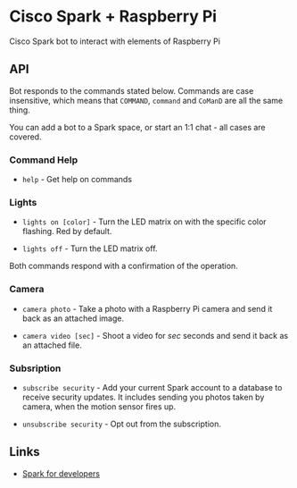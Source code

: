 # Cisco Spark + Raspberry Pi

Cisco Spark bot to interact with elements of Raspberry Pi

## API

Bot responds to the commands stated below. Commands are case insensitive, which means that ```COMMAND```, ```command``` and ```CoManD``` are all the same thing. 

You can add a bot to a Spark space, or start an 1:1 chat - all cases are covered.

### Command Help

* ```help``` - Get help on commands 

### Lights

* ```lights on [color]``` - Turn the LED matrix on with the specific color flashing. Red by default. 

* ```lights off``` - Turn the LED matrix off.

Both commands respond with a confirmation of the operation.

### Camera

* ```camera photo``` - Take a photo with a Raspberry Pi  camera and send it back as an attached image.

* ```camera video [sec]``` - Shoot a video for *sec* seconds and send it back as an attached file.

### Subsription

* ```subscribe security``` - Add your current Spark account to a database to receive security updates. It includes sending you photos taken by camera, when the motion sensor fires up.

* ```unsubscribe security``` - Opt out from the subscription.

## Links

* [Spark for developers](https://developer.ciscospark.com)
